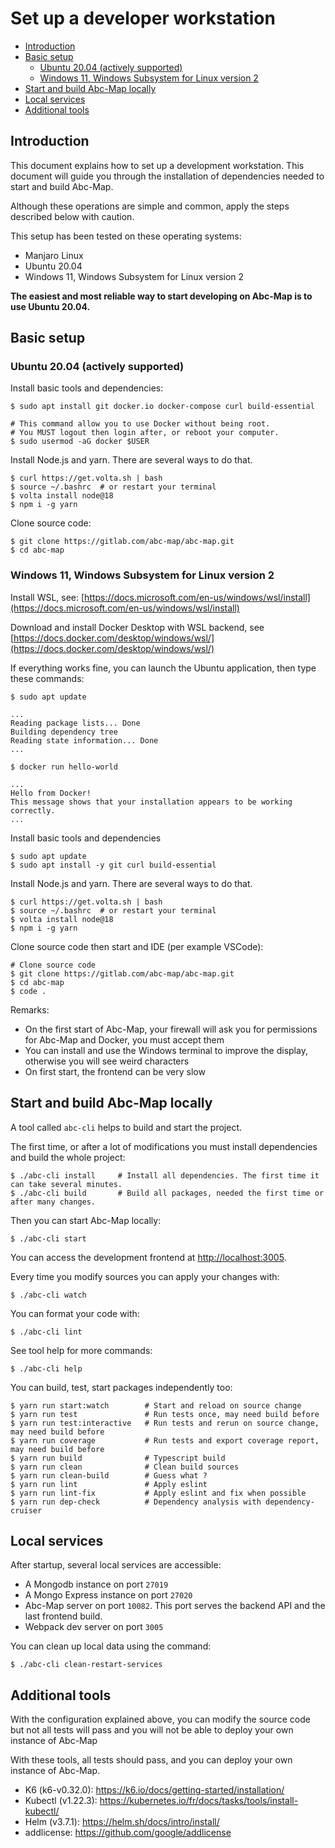 # Set up a developer workstation

<!-- toc -->

- [Introduction](#introduction)
- [Basic setup](#basic-setup)
  - [Ubuntu 20.04 (actively supported)](#ubuntu-2004-actively-supported)
  - [Windows 11, Windows Subsystem for Linux version 2](#windows-11-windows-subsystem-for-linux-version-2)
- [Start and build Abc-Map locally](#start-and-build-abc-map-locally)
- [Local services](#local-services)
- [Additional tools](#additional-tools)

<!-- tocstop -->

## Introduction

This document explains how to set up a development workstation. This document will guide you through
the installation of dependencies needed to start and build Abc-Map.

Although these operations are simple and common, apply the steps described below with caution.

This setup has been tested on these operating systems:

- Manjaro Linux
- Ubuntu 20.04
- Windows 11, Windows Subsystem for Linux version 2

**The easiest and most reliable way to start developing on Abc-Map is to use Ubuntu 20.04.**

## Basic setup

### Ubuntu 20.04 (actively supported)

Install basic tools and dependencies:

    $ sudo apt install git docker.io docker-compose curl build-essential

    # This command allow you to use Docker without being root.
    # You MUST logout then login after, or reboot your computer.
    $ sudo usermod -aG docker $USER

Install Node.js and yarn. There are several ways to do that.

    $ curl https://get.volta.sh | bash
    $ source ~/.bashrc  # or restart your terminal
    $ volta install node@18
    $ npm i -g yarn

Clone source code:

    $ git clone https://gitlab.com/abc-map/abc-map.git
    $ cd abc-map

### Windows 11, Windows Subsystem for Linux version 2

Install WSL, see: [https://docs.microsoft.com/en-us/windows/wsl/install](https://docs.microsoft.com/en-us/windows/wsl/install)

Download and install Docker Desktop with WSL backend, see [https://docs.docker.com/desktop/windows/wsl/](https://docs.docker.com/desktop/windows/wsl/)

If everything works fine, you can launch the Ubuntu application, then type these commands:

    $ sudo apt update

    ...
    Reading package lists... Done
    Building dependency tree
    Reading state information... Done
    ...

    $ docker run hello-world

    ...
    Hello from Docker!
    This message shows that your installation appears to be working correctly.
    ...

Install basic tools and dependencies

    $ sudo apt update
    $ sudo apt install -y git curl build-essential

Install Node.js and yarn. There are several ways to do that.

    $ curl https://get.volta.sh | bash
    $ source ~/.bashrc  # or restart your terminal
    $ volta install node@18
    $ npm i -g yarn

Clone source code then start and IDE (per example VSCode):

    # Clone source code
    $ git clone https://gitlab.com/abc-map/abc-map.git
    $ cd abc-map
    $ code .

Remarks:

- On the first start of Abc-Map, your firewall will ask you for permissions for Abc-Map and Docker, you must accept them
- You can install and use the Windows terminal to improve the display, otherwise you will see weird characters
- On first start, the frontend can be very slow

## Start and build Abc-Map locally

A tool called `abc-cli` helps to build and start the project.

The first time, or after a lot of modifications you must install dependencies and build the whole project:

    $ ./abc-cli install     # Install all dependencies. The first time it can take several minutes.
    $ ./abc-cli build       # Build all packages, needed the first time or after many changes.

Then you can start Abc-Map locally:

    $ ./abc-cli start

You can access the development frontend at [http://localhost:3005](http://localhost:3005).

Every time you modify sources you can apply your changes with:

    $ ./abc-cli watch

You can format your code with:

    $ ./abc-cli lint

See tool help for more commands:

    $ ./abc-cli help

You can build, test, start packages independently too:

    $ yarn run start:watch        # Start and reload on source change
    $ yarn run test               # Run tests once, may need build before
    $ yarn run test:interactive   # Run tests and rerun on source change, may need build before
    $ yarn run coverage           # Run tests and export coverage report, may need build before
    $ yarn run build              # Typescript build
    $ yarn run clean              # Clean build sources
    $ yarn run clean-build        # Guess what ?
    $ yarn run lint               # Apply eslint
    $ yarn run lint-fix           # Apply eslint and fix when possible
    $ yarn run dep-check          # Dependency analysis with dependency-cruiser

## Local services

After startup, several local services are accessible:

- A Mongodb instance on port `27019`
- A Mongo Express instance on port `27020`
- Abc-Map server on port `10082`. This port serves the backend API and the last frontend build.
- Webpack dev server on port `3005`

You can clean up local data using the command:

    $ ./abc-cli clean-restart-services

## Additional tools

With the configuration explained above, you can modify the source code but not all tests will pass and you will
not be able to deploy your own instance of Abc-Map

With these tools, all tests should pass, and you can deploy your own instance of Abc-Map.

- K6 (k6-v0.32.0): https://k6.io/docs/getting-started/installation/
- Kubectl (v1.22.3): https://kubernetes.io/fr/docs/tasks/tools/install-kubectl/
- Helm (v3.7.1): https://helm.sh/docs/intro/install/
- addlicense: https://github.com/google/addlicense
